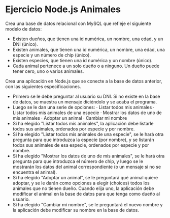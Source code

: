# Ejercicio Node.js Animales

Crea una base de datos relacional con MySQL que refleje el siguiente modelo de datos:

- Existen dueños, que tienen una id numérica, un nombre, una edad, y un DNI (único).
- Existen animales, que tienen una id numérica, un nombre, una edad, una especie y un número de chip (único).
- Existen especies, que tienen una id numérica y un nombre (único).
- Cada animal pertenece a un solo dueño o a ninguno. Un dueño puede tener cero, uno o varios animales.

Crea una aplicación en Node.js que se conecte a la base de datos anterior, con las siguientes especificaciones.

- Primero se le debe preguntar al usuario su DNI. Si no existe en la base de datos, se muestra un mensaje diciéndolo y se acaba el programa.
- Luego se le dan una serie de opciones:
  · Listar todos mis animales
  · Listar todos mis animales de una especie
  · Mostrar los datos de uno de mis animales
  · Adoptar un animal
  · Cambiar mi nombre
- Si ha elegido "Listar todos mis animales", la aplicación debe listarle todos sus animales, ordenados por especie y por nombre.
- Si ha elegido "Listar todos mis animales de una especie", se le hará otra pregunta para que introduzca la especie (por nombre), y se listarán todos sus animales de esa especie, ordenados por especie y por nombre.
- Si ha elegido "Mostrar los datos de uno de mis animales", se le hará otra pregunta para que introduzca el número de chip, y luego se le mostrarán los datos del animal correspondiente (o un mensaje si no se encuentra el animal).
- Si ha elegido "Adoptar un animal", se le preguntará qué animal quiere adoptar, y se le darán como opciones a elegir (choices) todos los animales que no tienen dueño. Cuando elija uno, la aplicación debe modificar el animal en la base de datos para que tenga como dueño al usuario.
- Si ha elegido "Cambiar mi nombre", se le preguntará el nuevo nombre y la aplicación debe modificar su nombre en la base de datos.
